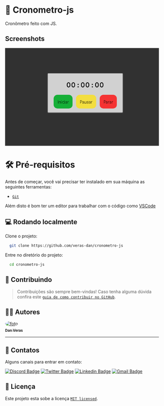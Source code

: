 # 📌 Cronometro-js

Cronômetro feito com JS.

## Screenshots

![App Screenshot](assets/img/cronometro.png)


# 🛠 Pré-requisitos

Antes de começar, você vai precisar ter instalado em sua máquina as seguintes ferramentas:

 - [`Git`](https://git-scm.com)

Além disto é bom ter um editor para trabalhar com o código como [VSCode](https://code.visualstudio.com/)

## 💻 Rodando localmente

Clone o projeto:

```bash
  git clone https://github.com/veras-dan/cronometro-js
```

Entre no diretório do projeto:

```bash
  cd cronometro-js
```


## 📝 Contribuindo

> Contribuições são sempre bem-vindas! Caso tenha alguma dúvida confira este [`guia de como contribuir no GitHub`](./CONTRIBUTING.md).

## ✍🏻 Autores

<a href="https://github.com/veras-dan">
 <img style="border-radius: 50%;" src="https://media.discordapp.net/attachments/891798888594436199/980284436954357780/perfil_dan.jpg?width=100&height=100" width="60px;" alt="foto"/>
 <br />
 <sub><b>Dan Veras</b></sub></a>
 <br />

---

## 📖 Contatos 

Alguns canais para entrar em contato:

[![Discord Badge](https://img.shields.io/badge/Discord-7289DA?style=for-the-badge&logo=discord&logoColor=white)](https://discord.com/users/Dan#5690)
[![Twitter Badge](https://img.shields.io/badge/Twitter-1ca0f1?style=for-the-badge&labelColor=1ca0f1&logo=twitter&logoColor=white&link=https://twitter.com/veras_dan)](https://twitter.com/veras_dan) 
[![Linkedin Badge](https://img.shields.io/badge/-Linkedin-blue?style=for-the-badge&logo=Linkedin&logoColor=white&link=https://www.linkedin.com/in/verasdanilo/)](https://www.linkedin.com/in/verasdanilo/) 
[![Gmail Badge](https://img.shields.io/badge/-Gmail-FF3333?style=for-the-badge&logo=gmail&logoColor=white&link=mailto:dveras1623@gmail.com)](mailto:dveras1623@gmail.com)

## 📝 Licença

Este projeto esta sobe a licença [`MIT licensed`](./LICENSE).